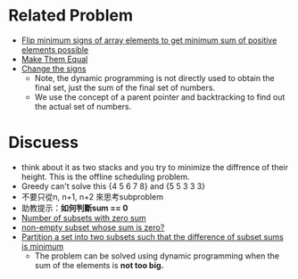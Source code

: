 # Related Problem
- [Flip minimum signs of array elements to get minimum sum of positive elements possible](https://www.geeksforgeeks.org/flip-minimum-signs-of-array-elements-to-get-minimum-sum-of-positive-elements-possible/)
- [Make Them Equal](https://codeforces.com/problemset/problem/1154/B)
- [Change the signs](https://www.freecodecamp.org/news/just-change-the-signs-how-to-solve-a-competitive-programming-question-f9730e8f04a9/)
  - Note, the dynamic programming is not directly used to obtain the final set, just the sum of the final set of numbers.
  - We use the concept of a parent pointer and backtracking to find out the actual set of numbers.

# Discuess
- think about it as two stacks and you try to minimize the diffrence of their height. This is the offline scheduling problem.
- Greedy can't solve this {4 5 6 7 8} and {5 5 3 3 3}
- 不要只從n, n+1, n+2 來思考subproblem
- 助教提示：**如何判斷sum == 0**
- [Number of subsets with zero sum](https://www.geeksforgeeks.org/number-of-subsets-with-zero-sum/)
- [non-empty subset whose sum is zero?](http://www.zrzahid.com/subset-sum-problem-dynamic-programming/)
- [Partition a set into two subsets such that the difference of subset sums is minimum](https://www.geeksforgeeks.org/partition-a-set-into-two-subsets-such-that-the-difference-of-subset-sums-is-minimum/)
  - The problem can be solved using dynamic programming when the sum of the elements is **not too big.**